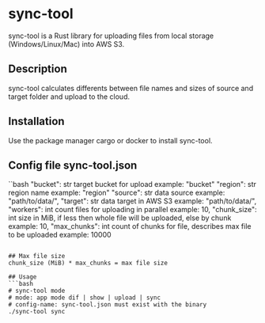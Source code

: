 # sync-tool
sync-tool is a Rust library for uploading files from local storage (Windows/Linux/Mac) into AWS S3.

## Description
sync-tool calculates differents between file names and sizes of source and target folder and upload to the cloud.

## Installation
Use the package manager cargo or docker to install sync-tool.

## Config file sync-tool.json
``bash
    "bucket": str target bucket for upload example: "bucket"
    "region": str region name example: "region"
    "source": str data source example: "path/to/data/",
    "target": str data target in AWS S3 example: "path/to/data/",
    "workers": int count files for uploading in parallel example: 10,
    "chunk_size": int size in MiB, if less then whole file will be uploaded, else by chunk example: 10,
    "max_chunks": int count of chunks for file, describes max file to be uploaded example: 10000
```

## Max file size
chunk_size (MiB) * max_chunks = max file size

## Usage
```bash
# sync-tool mode
# mode: app mode dif | show | upload | sync
# config-name: sync-tool.json must exist with the binary
./sync-tool sync
```